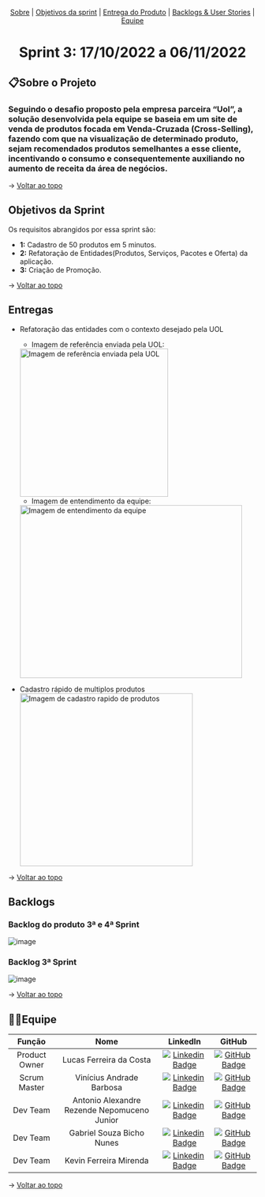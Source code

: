 <p align="center">
    <a href="#sobre">Sobre</a>  |  
    <a href="#objetivos">Objetivos da sprint</a> |
    <a href="#entregas">Entrega do Produto</a> |
    <a href="#backlogs">Backlogs & User Stories</a>   |  
    <a href="#equipe">Equipe</a>   
</p>

<span id="topo">
<h1 align="center">Sprint 3: 17/10/2022 a 06/11/2022</h1>

<span id="sobre">

## 📋Sobre o Projeto
### Seguindo o desafio proposto pela empresa parceira “Uol”, a solução desenvolvida pela equipe se baseia em um site de venda de produtos focada em Venda-Cruzada (Cross-Selling), fazendo com que na visualização de determinado produto, sejam recomendados produtos semelhantes a esse cliente, incentivando o consumo e consequentemente auxiliando no aumento de receita da área de negócios.

→ [Voltar ao topo](#topo)
    
<span id="objetivos">

## Objetivos da Sprint
Os requisitos abrangidos por essa sprint são:
- **1:** Cadastro de 50 produtos em 5 minutos.
- **2:** Refatoração de Entidades(Produtos, Serviços, Pacotes e Oferta) da aplicação. 
- **3:** Criação de Promoção.
    
→ [Voltar ao topo](#topo)
    
<span id="entregas">

## Entregas
- Refatoração das entidades com o contexto desejado pela UOL
    
    - Imagem de referência enviada pela UOL:
    
    <img src="https://user-images.githubusercontent.com/68930336/200196513-4c977369-2afb-42e5-a0ac-5a17cd9beb88.png" alt="Imagem de referência enviada pela UOL" style="height: 300px;"/>
    
    - Imagem de entendimento da equipe:
    
    <img src="https://user-images.githubusercontent.com/68930336/200196690-01b74661-167f-4aca-9954-11f1952d2e60.png" alt="Imagem de entendimento da equipe" style="height: 350px; width:450px;"/>

- Cadastro rápido de multiplos produtos 
    <img src="https://user-images.githubusercontent.com/88664252/200199651-d9951e46-669e-4b42-b8b4-50d5ad3460d0.png" alt="Imagem de cadastro rapido de produtos" style="height: 350px"/>


    
→ [Voltar ao topo](#topo)
    
<span id="backlogs">

## Backlogs

### Backlog do produto 3ª e 4ª Sprint
![image](https://user-images.githubusercontent.com/68930336/200196210-519ab24e-1a97-4d2a-b1bf-c955313869b4.png)

### Backlog 3ª Sprint
![image](https://user-images.githubusercontent.com/68930336/200196350-be308e66-bcf5-41d8-a17a-ebb1c96f47b8.png)

→ [Voltar ao topo](#topo)
    
<span id="equipe">

## 👨‍💻Equipe
| **Função** | **Nome** | **LinkedIn** | **GitHub** |
| :--------: | :------: | :----------: | :--------: |
| Product Owner | Lucas Ferreira da Costa | [![Linkedin Badge](https://img.shields.io/badge/Linkedin-blue?style=flat-square&logo=Linkedin&logoColor=white)](https://www.linkedin.com/in/lucas-costa-a49a01219/) | [![GitHub Badge](https://img.shields.io/badge/GitHub-111217?style=flat-square&logo=github&logoColor=white)](https://github.com/lucasdwn) |
| Scrum Master | Vinícius Andrade Barbosa | [![Linkedin Badge](https://img.shields.io/badge/Linkedin-blue?style=flat-square&logo=Linkedin&logoColor=white)](https://www.linkedin.com/in/vin%C3%ADcius-barbosa-78111a206/) | [![GitHub Badge](https://img.shields.io/badge/GitHub-111217?style=flat-square&logo=github&logoColor=white)](https://github.com/ViniciusAndBar) |
| Dev Team | Antonio Alexandre Rezende Nepomuceno Junior | [![Linkedin Badge](https://img.shields.io/badge/Linkedin-blue?style=flat-square&logo=Linkedin&logoColor=white)](https://www.linkedin.com/in/antonio-nepomuceno-04943720a/) | [![GitHub Badge](https://img.shields.io/badge/GitHub-111217?style=flat-square&logo=github&logoColor=white)](https://github.com/Nepoun) |
| Dev Team | Gabriel Souza Bicho Nunes | [![Linkedin Badge](https://img.shields.io/badge/Linkedin-blue?style=flat-square&logo=Linkedin&logoColor=white)](https://www.linkedin.com/in/gabriel-souza-bicho-nunes-429191185/) | [![GitHub Badge](https://img.shields.io/badge/GitHub-111217?style=flat-square&logo=github&logoColor=white)](https://github.com/ZeroPirata) |
| Dev Team | Kevin Ferreira Mirenda | [![Linkedin Badge](https://img.shields.io/badge/Linkedin-blue?style=flat-square&logo=Linkedin&logoColor=white)](https://www.linkedin.com/in/kevin-mirenda-a54a64220/) | [![GitHub Badge](https://img.shields.io/badge/GitHub-111217?style=flat-square&logo=github&logoColor=white)](https://github.com/KevinFMfatec) |

→ [Voltar ao topo](#topo)
    
